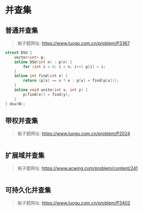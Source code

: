 # 并查集

## 普通并查集

> 板子题网址: https://www.luogu.com.cn/problem/P3367

```cpp
struct DSU {
    vector<int> p;
    inline DSU(int n) : p(n) {
        for (int i = 0; i < n; i++) p[i] = i;
    }
    inline int find(int x) {
        return (p[x] == x ? x : p[x] = find(p[x]));
    }
    inline void unite(int x, int y) {
        p[find(x)] = find(y);
    }
} dsu(N);
```

## 带权并查集

> 板子题网址: https://www.luogu.com.cn/problem/P2024

```cpp

```

## 扩展域并查集

> 板子题网址: https://www.acwing.com/problem/content/241

```cpp

```

## 可持久化并查集

> 板子题网址: https://www.luogu.com.cn/problem/P3402

```cpp

```
